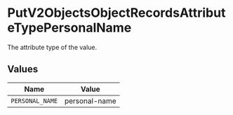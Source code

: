 # PutV2ObjectsObjectRecordsAttributeTypePersonalName

The attribute type of the value.


## Values

| Name            | Value           |
| --------------- | --------------- |
| `PERSONAL_NAME` | personal-name   |